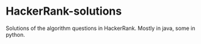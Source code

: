 # HackerRank-solutions
Solutions of the algorithm questions in HackerRank. Mostly in java, some in python.
